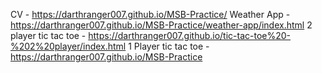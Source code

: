 CV - https://darthranger007.github.io/MSB-Practice/
Weather App - https://darthranger007.github.io/MSB-Practice/weather-app/index.html
2 player tic tac toe - https://darthranger007.github.io/tic-tac-toe%20-%202%20player/index.html
1 Player tic tac toe - https://darthranger007.github.io/MSB-Practice
